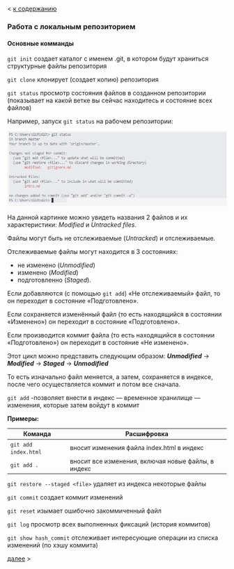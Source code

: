 < [к содержанию](./readme.md)
### Работа с локальным репозиторием
#### **Основные комманды**

`git init` создает каталог с именем .git, в котором будут храниться структурные файлы репозитория

`git clone` клонирует (создает копию) репозитория

`git status` просмотр состояния файлов в созданном репозитории (показывает на какой ветке вы сейчас находитесь и состояние всех файлов)

Например, запуск `git status` на рабочем репозитории:

![запуск git status на рабочем репозитории](./gitstatus.jpg)

На данной картинке можно увидеть названия 2 файлов и их характеристики: *Modified* и *Untracked files*.

Файлы могут быть не отслеживаемые (*Untracked*) и отслеживаемые. 

Отслеживаемые файлы могут находится в 3 состояниях: 

* не изменено (*Unmodified*) 
* изменено (*Modified*) 
* подготовленно (*Staged*).

Если добавляются (с помощью `git add`) «Не отслеживаемый» файл, то он переходит в состояние «Подготовлено».

Если сохраняется изменённый файл (то есть находящийся в состоянии «Изменено») он переходит в состояние «Подготовлено». 

Если производится коммит файла (то есть находящийся в состоянии «Подготовлено») он переходит в состояние «Не изменено».

Этот цикл можно представить следующим образом:
***Unmodified*** &#8594; ***Modified*** &#8594; ***Staged*** &#8594; ***Unmodified***

То есть изначально файл меняется, а затем, сохраняется в индексе, после чего осуществляется коммит и потом все сначала.

`git add` -позволяет внести в индекс — временное хранилище — изменения, которые затем войдут в коммит

**Примеры:**

|       Команда               |    Расшифровка                                                 |
|----------------------|-----------------------------------------------------|
| `git add index.html` | вносит изменения файла index.html в индекс          |
| `git add .`          | вносит все изменения, включая новые файлы, в индекс |

`git restore --staged <file>` удаляет из индекса некоторые файлы

`git commit` создает коммит изменений

`git reset` изымает ошибочно закоммиченный файл

`git log` просмотр всех выполненных фиксаций (история коммитов)

`git show hash_commit` отслеживает интересующие операции из списка изменений (по хэшу коммита)

[далее](./server.md) >